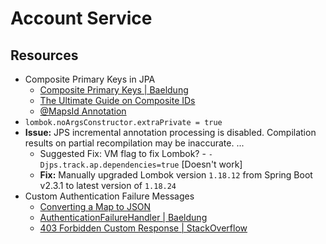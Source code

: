 # Account Service

## Resources
- Composite Primary Keys in JPA
    - [Composite Primary Keys | Baeldung](https://www.baeldung.com/jpa-composite-primary-keys)
    - [The Ultimate Guide on Composite IDs](https://www.jpa-buddy.com/blog/the-ultimate-guide-on-composite-ids-in-jpa-entities/)
    - [@MapsId Annotation](https://stackoverflow.com/questions/9923643/can-someone-please-explain-me-mapsid-in-hibernate)
- `lombok.noArgsConstructor.extraPrivate = true`
- **Issue:** JPS incremental annotation processing is disabled. Compilation results on partial recompilation may be inaccurate. ...
    - Suggested Fix: VM flag to fix Lombok? - `-Djps.track.ap.dependencies=true` [Doesn't work]
    - **Fix:** Manually upgraded Lombok version `1.18.12` from Spring Boot v2.3.1 to latest version of `1.18.24`
- Custom Authentication Failure Messages
    - [Converting a Map to JSON](https://stackoverflow.com/questions/29340383/convert-map-to-json-using-jackson)
    - [AuthenticationFailureHandler | Baeldung](https://www.baeldung.com/spring-security-custom-authentication-failure-handler)
    - [403 Forbidden Custom Response | StackOverflow](https://stackoverflow.com/questions/48306302/spring-security-creating-403-access-denied-custom-response)
